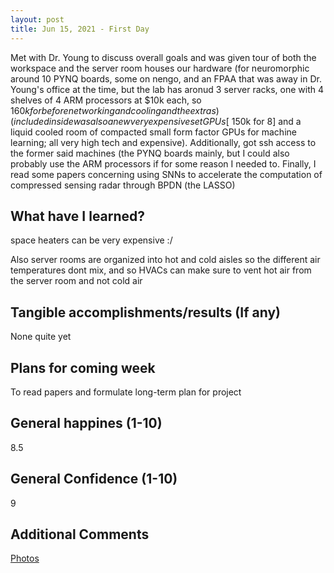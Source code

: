 ```yaml
---
layout: post
title: Jun 15, 2021 - First Day
---
```


Met with Dr. Young to discuss overall goals and was given tour of both the workspace and the server room houses our hardware (for neuromorphic around 10 PYNQ boards, some on nengo, and an FPAA that was away in Dr. Young's office at the time, but the lab has aronud 3 server racks, one with 4 shelves of 4 ARM processors at $10k each, so $160k for before networking and cooling and the extras) (included inside was also a new very expensive set GPUs [~$150k for 8] and a liquid cooled room of compacted small form factor GPUs for machine learning; all very high tech and expensive). Additionally, got ssh access to the former said machines (the PYNQ boards mainly, but I could also probably use the ARM processors if for some reason I needed to. Finally, I read some papers concerning using SNNs to accelerate the computation of compressed sensing radar through BPDN (the LASSO)	

## What have I learned?

space heaters can be very expensive :/

Also server rooms are organized into hot and cold aisles so the different air temperatures dont mix, and so HVACs can make sure to vent hot air from the server room and not cold air

## Tangible accomplishments/results  (If any)

None quite yet	

## Plans for coming week

To read papers and formulate long-term plan for project

## General happines (1-10)	

8.5

## General Confidence (1-10)

9

## Additional Comments

[Photos](https://drive.google.com/drive/folders/1-8yzWT4ZSV2gljuJm-K_oyHVGNWULbmE?usp=sharing)
